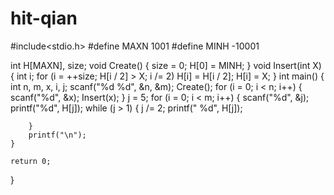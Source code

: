 # hit-qian
#include<stdio.h>
#define MAXN 1001
#define MINH -10001

int H[MAXN], size;
void Create() {
	size = 0;
	H[0] = MINH;
}
void Insert(int X) {
	int i;
	for (i = ++size; H[i / 2] > X; i /= 2)
		H[i] = H[i / 2];
	H[i] = X;
}
int main() {
	int n, m, x, i, j;
	scanf("%d %d", &n, &m);
	Create();
	for (i = 0; i < n; i++) {
		scanf("%d", &x);
		Insert(x);
	}
	j = 5;
	for (i = 0; i < m; i++) {
		scanf("%d", &j);
		printf("%d", H[j]);
		while (j > 1) {
			j /= 2;
			printf(" %d", H[j]);

		}
		printf("\n");
	}
	
	return 0;
}
